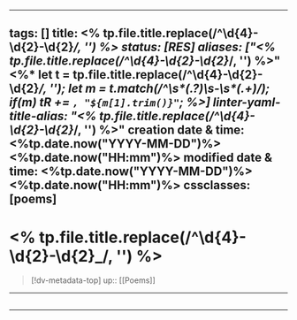 
---
tags: []
title: <% tp.file.title.replace(/^\d{4}-\d{2}-\d{2}_/, '') %>
status: [RES]
aliases: ["<% tp.file.title.replace(/^\d{4}-\d{2}-\d{2}_/, '') %>"<%* let t = tp.file.title.replace(/^\d{4}-\d{2}-\d{2}_/, ''); let m = t.match(/^\s*(.*?)\s*-\s*(.+)/); if(m) tR += `, "${m[1].trim()}"`; %>]
linter-yaml-title-alias: "<% tp.file.title.replace(/^\d{4}-\d{2}-\d{2}_/, '') %>"
creation date & time: <%tp.date.now("YYYY-MM-DD")%> <%tp.date.now("HH:mm")%>
modified date & time: <%tp.date.now("YYYY-MM-DD")%> <%tp.date.now("HH:mm")%>
cssclasses: [poems]
---

# <% tp.file.title.replace(/^\d{4}-\d{2}-\d{2}_/, '') %>

> [!dv-metadata-top]
> up:: [[Poems]]

- - -

##

- - -
